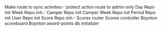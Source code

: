 Make route to sync activites✅
protect action route to admin only
Day Repo init
Week Repo init✅
Camper Repo init
Camper Week Repo init
Period Repo init
User Repo init
Score Repo init✅
Scores router
Scores controller
Boynton scoreboard
Boynton award-points
db initializer

